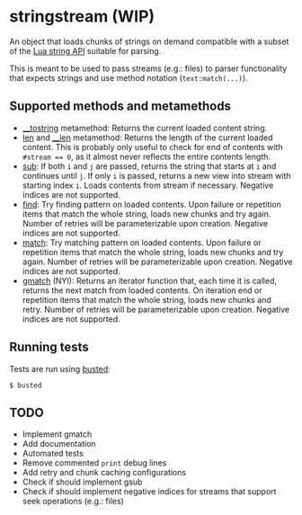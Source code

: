 # stringstream (WIP)
An object that loads chunks of strings on demand compatible with a subset
of the [Lua string API](https://www.lua.org/manual/5.4/manual.html#6.4)
suitable for parsing.

This is meant to be used to pass streams (e.g.: files) to parser functionality
that expects strings and use method notation (`text:match(...)`).


## Supported methods and metamethods
- [__tostring](https://www.lua.org/manual/5.4/manual.html#2.4) metamethod:
  Returns the current loaded content string.
- [len](https://www.lua.org/manual/5.4/manual.html#pdf-string.len) and [__len](https://www.lua.org/manual/5.4/manual.html#2.4) metamethod:
  Returns the length of the current loaded content.
  This is probably only useful to check for end of contents with `#stream == 0`, as it almost never reflects the entire contents length.
- [sub](https://www.lua.org/manual/5.4/manual.html#pdf-string.sub):
  If both `i` and `j` are passed, returns the string that starts at `i` and continues until `j`.
  If only `i` is passed, returns a new view into stream with starting index `i`. 
  Loads contents from stream if necessary.
  Negative indices are not supported.
- [find](https://www.lua.org/manual/5.4/manual.html#pdf-string.find):
  Try finding pattern on loaded contents. Upon failure or repetition items that
  match the whole string, loads new chunks and try again.
  Number of retries will be parameterizable upon creation.
  Negative indices are not supported.
- [match](https://www.lua.org/manual/5.4/manual.html#pdf-string.match):
  Try matching pattern on loaded contents. Upon failure or repetition items that
  match the whole string, loads new chunks and try again.
  Number of retries will be parameterizable upon creation.
  Negative indices are not supported.
- [gmatch](https://www.lua.org/manual/5.4/manual.html#pdf-string.gmatch) (NYI):
  Returns an iterator function that, each time it is called, returns the next
  match from loaded contents. On iteration end or repetition items that match
  the whole string, loads new chunks and retry.
  Number of retries will be parameterizable upon creation.
  Negative indices are not supported.


## Running tests
Tests are run using [busted](https://olivinelabs.com/busted/):

    $ busted


## TODO
- Implement gmatch
- Add documentation
- Automated tests
- Remove commented `print` debug lines
- Add retry and chunk caching configurations
- Check if should implement gsub
- Check if should implement negative indices for streams that support seek operations (e.g.: files)
